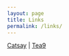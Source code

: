 ```yaml
---
layout: page
title: Links
permalink: /links/
---
```


[Catsay](https://www.hackpwn.xyz/) | [Tea9](https://tea9.xyz/)   
